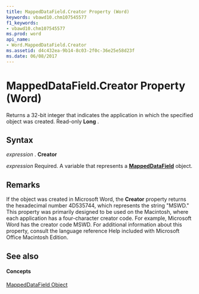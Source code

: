 ```yaml
---
title: MappedDataField.Creator Property (Word)
keywords: vbawd10.chm107545577
f1_keywords:
- vbawd10.chm107545577
ms.prod: word
api_name:
- Word.MappedDataField.Creator
ms.assetid: d4c432ea-9b14-8c03-2f0c-36e25e58d23f
ms.date: 06/08/2017
---
```



# MappedDataField.Creator Property (Word)

Returns a 32-bit integer that indicates the application in which the specified object was created. Read-only **Long** .


## Syntax

 _expression_ . **Creator**

 _expression_ Required. A variable that represents a **[MappedDataField](mappeddatafield-object-word.md)** object.


## Remarks

If the object was created in Microsoft Word, the **Creator** property returns the hexadecimal number 4D535744, which represents the string "MSWD." This property was primarily designed to be used on the Macintosh, where each application has a four-character creator code. For example, Microsoft Word has the creator code MSWD. For additional information about this property, consult the language reference Help included with Microsoft Office Macintosh Edition.


## See also


#### Concepts


[MappedDataField Object](mappeddatafield-object-word.md)

